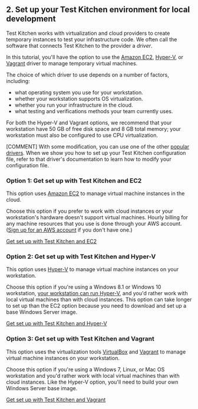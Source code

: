 ## 2. Set up your Test Kitchen environment for local development

Test Kitchen works with virtualization and cloud providers to create temporary instances to test your infrastructure code. We often call the software that connects Test Kitchen to the provider a _driver_.

In this tutorial, you'll have the option to use the [Amazon EC2](https://aws.amazon.com/ec2/), [Hyper-V](https://technet.microsoft.com/windowsserver/dd448604.aspx), or [Vagrant](https://www.vagrantup.com) driver to manage temporary virtual machines.

The choice of which driver to use depends on a number of factors, including:

* what operating system you use for your workstation.
* whether your workstation supports OS virtualization.
* whether you run your infrastructure in the cloud.
* what testing and verifications methods your team currently uses.

For both the Hyper-V and Vagrant options, we recommend that your workstation have 50 GB of free disk space and 8 GB total memory; your workstation must also be configured to use CPU virtualization.

[COMMENT] With some modification, you can use one of the other [popular drivers](https://docs.chef.io/kitchen.html#drivers). When we show you how to set up your Test Kitchen configuration file, refer to that driver's documentation to learn how to modify your configuration file.

### Option 1: Get set up with Test Kitchen and EC2

This option uses [Amazon EC2](https://aws.amazon.com/ec2/) to manage virtual machine instances in the cloud.

Choose this option if you prefer to work with cloud instances or your workstation's hardware doesn't support virtual machines. Hourly billing for any machine resources that you use is done through your AWS account. ([Sign up for an AWS account](http://aws.amazon.com) if you don't have one.)

<a class="button radius" href="/local-development/windows/get-set-up/get-set-up-ec2/">Get set up with Test Kitchen and EC2</a>

### Option 2: Get set up with Test Kitchen and Hyper-V

This option uses [Hyper-V](https://technet.microsoft.com/windowsserver/dd448604.aspx) to manage virtual machine instances on your workstation.

Choose this option if you're using a Windows 8.1 or Windows 10 workstation, [your workstation can run Hyper-V](https://msdn.microsoft.com/virtualization/hyperv_on_windows/quick_start/walkthrough_compatibility), and you'd rather work with local virtual machines than with cloud instances. This option can take longer to set up than the EC2 option because you need to download and set up a base Windows Server image.

<a class="button radius" href="/local-development/windows/get-set-up/get-set-up-hyper-v/">Get set up with Test Kitchen and Hyper-V</a>

### Option 3: Get set up with Test Kitchen and Vagrant

This option uses the virtualization tools [VirtualBox](https://www.virtualbox.org) and [Vagrant](https://www.vagrantup.com) to manage virtual machine instances on your workstation.

Choose this option if you're using a Windows 7, Linux, or Mac OS workstation and you'd rather work with local virtual machines than with cloud instances. Like the Hyper-V option, you'll need to build your own Windows Server base image.

<a class="button radius" href="/local-development/windows/get-set-up/get-set-up-vagrant/">Get set up with Test Kitchen and Vagrant</a>
